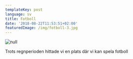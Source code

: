 ```yaml
---
templateKey: post
language: sv
title: Fotboll
date: '2018-08-22T11:53:51+02:00'
featuredImage: /img/fotboll-3.jpg
---
```

![null](/img/fotboll-3.jpg)

Trots regnperioden hittade vi en plats där vi kan spela fotboll
